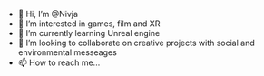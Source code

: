 - 👋 Hi, I’m @Nivja
- 👀 I’m interested in games, film and XR
- 🌱 I’m currently learning Unreal engine 
- 💞️ I’m looking to collaborate on creative projects with social and environmental messeages
- 📫 How to reach me...

<!---
Nivja/Nivja is a ✨ special ✨ repository because its `README.md` (this file) appears on your GitHub profile.
You can click the Preview link to take a look at your changes.
--->
